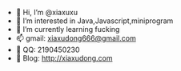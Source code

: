 - 👋 Hi, I’m @xiaxuxu
- 👀 I’m interested in Java,Javascript,miniprogram
- 🌱 I’m currently learning fucking
- 📫 gmail: xiaxudong666@gmail.com
- 🔎 QQ: 2190450230
- 💎 Blog: <http://xiaxudong.com>
